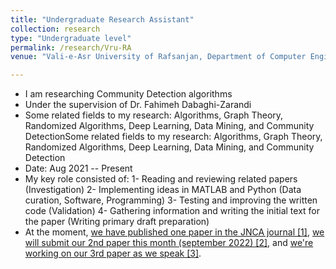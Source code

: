 ```yaml
---
title: "Undergraduate Research Assistant"
collection: research
type: "Undergraduate level"
permalink: /research/Vru-RA
venue: "Vali-e-Asr University of Rafsanjan, Department of Computer Engineering"

---
```


- I am researching Community Detection algorithms
- Under the supervision of Dr. Fahimeh Dabaghi-Zarandi
- Some related fields to my research: Algorithms, Graph Theory, Randomized Algorithms, Deep Learning, Data Mining, and Community DetectionSome related fields to my research: Algorithms, Graph Theory, Randomized Algorithms, Deep Learning, Data Mining, and Community Detection
- Date: Aug 2021 -- Present
- My key role consisted of:
    1- Reading and reviewing related papers (Investigation)
    2- Implementing ideas in MATLAB and Python (Data curation, Software, Programming)
    3- Testing and improving the written code (Validation)
    4- Gathering information and writing the initial text for the paper (Writing primary draft preparation)
- At the moment, [we have published one paper in the JNCA journal [1]](/publication/p1), [we will submit our 2nd paper this month (september 2022) [2]](/publication/p2), and [we're working on our 3rd paper as we speak [3]](/publication/p3).

